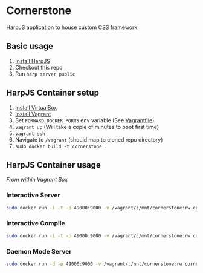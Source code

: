 # Cornerstone

HarpJS application to house custom CSS framework

## Basic usage

1. [Install HarpJS](http://harpjs.com/docs/quick-start)
2. Checkout this repo
3. Run `harp server public`

## HarpJS Container setup

1. [Install VirtualBox](https://www.virtualbox.org/wiki/Downloads)
2. [Install Vagrant](http://downloads.vagrantup.com/)
3. Set `FORWARD_DOCKER_PORTS` env variable (See [Vagrantfile](https://github.com/rackerlabs/cornerstone/blob/master/Vagrantfile#L88))
4. `vagrant up` (Will take a cople of minutes to boot first time)
5. `vagrant ssh`
6. Navigate to `/vagrant` (should map to cloned repo directory)
7. `sudo docker build -t cornerstone .`

## HarpJS Container usage

*From within Vagrant Box*

### Interactive Server

```bash
sudo docker run -i -t -p 49000:9000 -v /vagrant/:/mnt/cornerstone:rw cornerstone
```
    
### Interactive Compile

```bash
sudo docker run -i -t -p 49000:9000 -v /vagrant/:/mnt/cornerstone:rw cornerstone compile /mnt/cornerstone/public
```

### Daemon Mode Server

```bash
sudo docker run -d -p 49000:9000 -v /vagrant/:/mnt/cornerstone:rw cornerstone
```